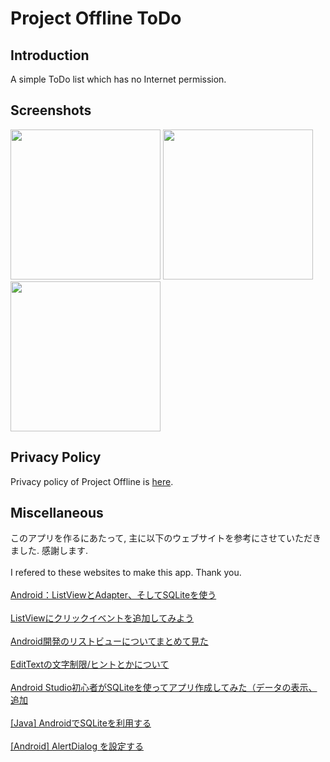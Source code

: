 # Project Offline ToDo
## Introduction
A simple ToDo list which has no Internet permission.
## Screenshots
<img src="https://pixelfed.social/storage/m/9415380b19c20b948c98d7c5f1fb65710b040a9e/d39aa78c66ea34daea763c3f0f7d2bf0905d76ff/ZYNqOvowb76PKOdks1FAcMSGeiVATdLOcnaTAZaX.png" width="240px"></img>
<img src="https://pixelfed.social/storage/m/9415380b19c20b948c98d7c5f1fb65710b040a9e/d39aa78c66ea34daea763c3f0f7d2bf0905d76ff/XK8ftSti7SaHlu3UYOynuV5tMJyxmEU04oClCf1V.png" width="240px"></img>
<img src="https://pixelfed.social/storage/m/9415380b19c20b948c98d7c5f1fb65710b040a9e/d39aa78c66ea34daea763c3f0f7d2bf0905d76ff/JrZIjYqg4rt3ezSE6qwZzt5n0Xf8ZROhVGWMKddf.png" width="240px"></img>
## Privacy Policy
Privacy policy of Project Offline is [here](https://ioliteis.github.io/projectoffline/2019/08/26/Privacy-Policy/).
## Miscellaneous
このアプリを作るにあたって, 主に以下のウェブサイトを参考にさせていただきました. 感謝します. <br /><br />
I refered to these websites to make this app. Thank you. <br /><br />
[Android：ListViewとAdapter、そしてSQLiteを使う](https://asky.hatenablog.com/entry/2016/05/08/013038)<br /><br />
[ListViewにクリックイベントを追加してみよう](https://androidroid.info/android/listview/30/)<br /><br />
[Android開発のリストビューについてまとめて見た](https://qiita.com/watataku/items/36bf775ec5446dc860a8#%E3%83%AA%E3%82%B9%E3%83%88%E3%82%BF%E3%83%83%E3%83%97%E3%81%AE%E3%83%AA%E3%82%B9%E3%83%8A)<br /><br />
[EditTextの文字制限/ヒントとかについて](http://andante.in/i/%E3%82%B3%E3%83%B3%E3%83%9D%E3%83%BC%E3%83%8D%E3%83%B3%E3%83%88/edittext%E3%81%AE%E6%96%87%E5%AD%97%E5%88%B6%E9%99%90%E3%83%92%E3%83%B3%E3%83%88%E3%81%A8%E3%81%8B%E3%81%AB%E3%81%A4%E3%81%84%E3%81%A6/)<br /><br />
[Android Studio初心者がSQLiteを使ってアプリ作成してみた（データの表示、追加](https://qiita.com/kengo_kuwahara/items/a8ef858a9810cad42ca6)<br /><br />
[[Java] AndroidでSQLiteを利用する](https://www.ipentec.com/document/android-use-sqlite-simple-app)<br /><br />
[[Android] AlertDialog を設定する](https://akira-watson.com/android/alertdialog.html)

